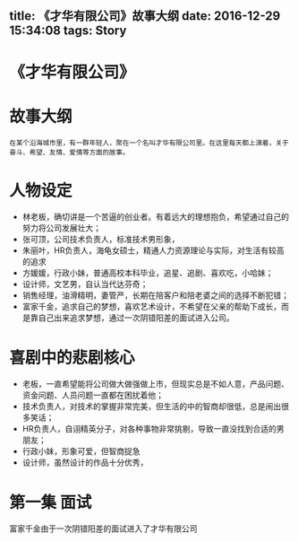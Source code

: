 title: 《才华有限公司》故事大纲
date: 2016-12-29 15:34:08
tags: Story
---

# 《才华有限公司》

# 故事大纲

```
在某个沿海城市里，有一群年轻人，聚在一个名叫才华有限公司里。在这里每天都上演着，关于奋斗、希望、友情、爱情等方面的故事。
```

# 人物设定
* 林老板，确切讲是一个苦逼的创业者。有着远大的理想抱负，希望通过自己的努力将公司发展壮大；
* 张可顶，公司技术负责人，标准技术男形象，
* 朱丽叶，HR负责人，海龟女硕士，精通人力资源理论与实际，对生活有较高的追求
* 方媛媛，行政小妹，普通高校本科毕业，追星、追剧、喜欢吃，小哈妹；
* 设计师，文艺男，自认当代达芬奇；
* 销售经理，油滑精明，妻管严，长期在陪客户和陪老婆之间的选择不断犯错；
* 富家千金，追求自己的梦想，喜欢艺术设计，不希望在父亲的帮助下成长，而是靠自己出来追求梦想，通过一次阴错阳差的面试进入公司。

# 喜剧中的悲剧核心
* 老板，一直希望能将公司做大做强做上市，但现实总是不如人意，产品问题、资金问题、人员问题一直都在困扰着他；
* 技术负责人，对技术的掌握非常完美，但生活的中的智商却很低，总是闹出很多笑话；
* HR负责人，自诩精英分子，对各种事物非常挑剔，导致一直没找到合适的男朋友；
* 行政小妹，形象可爱，但智商捉急
* 设计师，虽然设计的作品十分优秀，

# 第一集 面试
富家千金由于一次阴错阳差的面试进入了才华有限公司